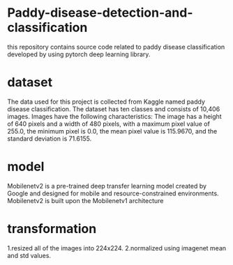 # Paddy-disease-detection-and-classification
this repository contains source code related to paddy disease classification developed by using pytorch deep learning library.
# dataset
The data used for this project is collected from Kaggle named paddy disease classification. The dataset has ten classes and consists of 10,406 images.
Images have the following characteristics: The image has a height of 640 pixels and a width of 480 pixels, with a maximum pixel value of 255.0, the minimum pixel is 0.0, the mean pixel value is 115.9670, and the standard deviation is 71.6155.
# model
Mobilenetv2 is a pre-trained deep transfer learning model created by Google and designed for mobile and resource-constrained environments. Mobilenetv2 is built upon the Mobilenetv1 architecture
# transformation
1.resized all of the images into 224x224.
2.normalized using imagenet mean and std values.
